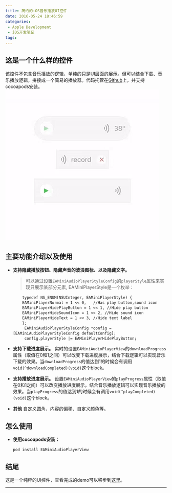 ```yaml
---
title: 简约的iOS音乐播放UI控件
date: 2016-05-24 18:46:59
categories: 
 - Apple Development
 - iOS开发笔记
tags:
---
```


## 这是一个什么样的控件
该控件不包含音乐播放的逻辑，单纯的只是UI层面的展示。但可以结合下载、音乐播放逻辑，拼接成一个简易的播放器。代码托管在[Github](https://github.com/Easence/EAMiniAudioPlayerView)上，并支持cocoapods安装。
![效果图][1]

## 主要功能介绍以及使用
- **支持隐藏播放按钮、隐藏声音的波浪图标、以及隐藏文字。**
  > 可以通过设置`EAMiniAudioPlayerStyleConfig`的`playerStyle`属性来实现只展示某部分元素, EAMiniPlayerStyle是一个枚举：

	```
		typedef NS_ENUM(NSUInteger, EAMiniPlayerStyle) {
		EAMiniPlayerNormal = 1 << 0,   //Has play button,sound icon
		EAMiniPlayerHidePlayButton = 1 << 1, //Hide play button
		EAMiniPlayerHideSoundIcon = 1 << 2, //Hide sound icon
		EAMiniPlayerHideText = 1 << 3, //Hide text label
		};
		 EAMiniAudioPlayerStyleConfig *config = [EAMiniAudioPlayerStyleConfig defaultConfig];
		 config.playerStyle |= EAMiniPlayerHidePlayButton;
	```
- **支持下载进度展示。**
实时的设置`EAMiniAudioPlayerView`的`downloadProgress`属性（取值在0和1之间）可以改变下载进度展示，结合下载逻辑可以实现音乐下载的效果。当`downloadProgress`的值达到1的时候会有调用`void(^downloadCompleted)(void)`这个block。

- **支持播放进度展示。**
设置`EAMiniAudioPlayerView`的`playProgress`属性（取值在0和1之间）可以改变播放进度展示，结合音乐播放逻辑可以实现音乐播放的效果。当`playProgress`的值达到1的时候会有调用`void(^playCompleted)(void)`这个block。

- **其他**
自定义圆角、内容的偏移、自定义颜色等。

## 怎么使用
- **使用cocoapods安装：**

	```
	pod install EAMiniAudioPlayerView
	```
## 结尾
这是一个纯粹的UI控件，查看完成的demo可以移步到[这里](https://github.com/Easence/EAMiniAudioPlayerView)。

---
[1]: https://github.com/Easence/EADocuments/blob/master/Apple/iOS%20Development/OC/images/EAMiniAudioPlayer/1.gif?raw=true